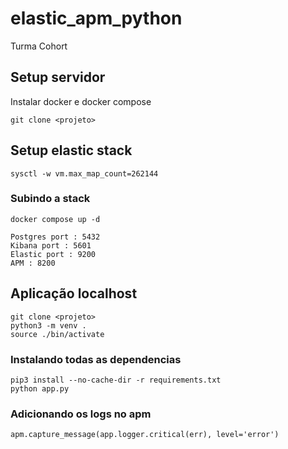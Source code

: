 # elastic_apm_python
Turma Cohort

## Setup servidor 
Instalar docker e docker compose

```
git clone <projeto>
```
## Setup elastic stack

```
sysctl -w vm.max_map_count=262144
```

### Subindo a stack 

```
docker compose up -d
```
```
Postgres port : 5432
Kibana port : 5601
Elastic port : 9200
APM : 8200
```
## Aplicação localhost

```
git clone <projeto>
python3 -m venv .
source ./bin/activate
```
### Instalando todas as dependencias 

```
pip3 install --no-cache-dir -r requirements.txt
python app.py
```

### Adicionando os logs no apm

```
apm.capture_message(app.logger.critical(err), level='error')
```